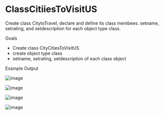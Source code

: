 # ClassCitiiesToVisitUS
Create class CitytoTravel, declare and define its class membees. setname, setrating, and setdescription for each object type class.


Goals
- Create class CityCitiesToVisitUS
- create object type class
- setname, setrating, setdescription of each class object


Example Output

![image](https://user-images.githubusercontent.com/97081479/166630942-7a1098e9-56f3-481d-9b2a-9b401082f595.png)

![image](https://user-images.githubusercontent.com/97081479/166630997-3cb63f8c-2b74-4ee2-97da-44b858f5c39b.png)

![image](https://user-images.githubusercontent.com/97081479/166631038-d5f482ba-a428-4c7d-b9ce-b696bd7f7be6.png)

![image](https://user-images.githubusercontent.com/97081479/166631132-358ff2d8-8fc7-4cd6-9262-3586ca86c77f.png)

